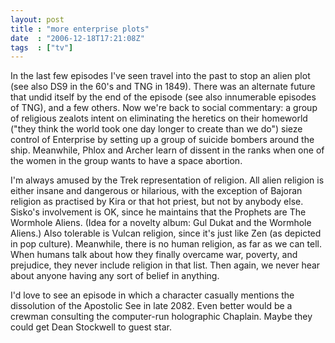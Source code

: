 ```yaml
---
layout: post
title : "more enterprise plots"
date  : "2006-12-18T17:21:08Z"
tags  : ["tv"]
---
```

In the last few episodes I've seen travel into the past to stop an alien plot (see also DS9 in the 60's and TNG in 1849).  There was an alternate future that undid itself by the end of the episode (see also innumerable episodes of TNG), and a few others.  Now we're back to social commentary:  a group of religious zealots intent on eliminating the heretics on their homeworld ("they think the world took one day longer to create than we do") sieze control of Enterprise by setting up a group of suicide bombers around the ship.  Meanwhile, Phlox and Archer learn of dissent in the ranks when one of the women in the group wants to have a space abortion.

I'm always amused by the Trek representation of religion.  All alien religion is either insane and dangerous or hilarious, with the exception of Bajoran religion as practised by Kira or that hot priest, but not by anybody else. Sisko's involvement is OK, since he maintains that the Prophets are The Wormhole Aliens.  (Idea for a novelty album: Gul Dukat and the Wormhole Aliens.)  Also tolerable is Vulcan religion, since it's just like Zen (as depicted in pop culture).  Meanwhile, there is no human religion, as far as we can tell.  When humans talk about how they finally overcame war, poverty, and prejudice, they never include religion in that list.  Then again, we never hear about anyone having any sort of belief in anything.

I'd love to see an episode in which a character casually mentions the dissolution of the Apostolic See in late 2082.  Even better would be a crewman consulting the computer-run holographic Chaplain.  Maybe they could get Dean Stockwell to guest star. 
